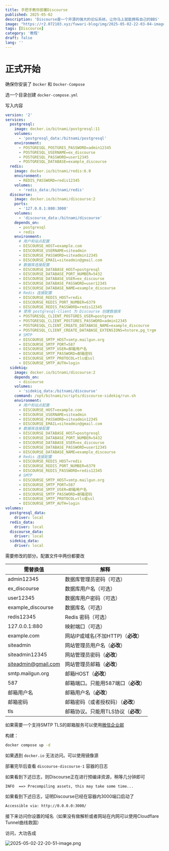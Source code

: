 ```yaml
---
title: 手把手教你部署Discourse
published: 2025-05-02
description: 'Discourse是一个开源的强大的论坛系统，让你马上就能拥有自己的BBS'
image: "https://r2.072103.xyz/fuwari-blog/img/2025-05-02-22-03-04-image.png"
tags: [Discourse]
category: '教程'
draft: false 
lang: ''
---
```


# 正式开始

确保你安装了 `Docker` 和 `Docker-Compose` 

选一个目录创建 `docker-compose.yml`

写入内容

```yaml
version: '2'
services:
  postgresql:
    image: docker.io/bitnami/postgresql:11
    volumes:
      - 'postgresql_data:/bitnami/postgresql'
    environment:
      - POSTGRESQL_POSTGRES_PASSWORD=admin12345
      - POSTGRESQL_USERNAME=ex_discourse
      - POSTGRESQL_PASSWORD=user12345
      - POSTGRESQL_DATABASE=example_discourse
  redis:
    image: docker.io/bitnami/redis:6.0
    environment:
      - REDIS_PASSWORD=redis12345
    volumes:
      - 'redis_data:/bitnami/redis'
  discourse:
    image: docker.io/bitnami/discourse:2
    ports:
      - '127.0.0.1:880:3000'
    volumes:
      - 'discourse_data:/bitnami/discourse'
    depends_on:
      - postgresql
      - redis
    environment:
      # 用户和站点配置
      - DISCOURSE_HOST=example.com
      - DISCOURSE_USERNAME=siteadmin
      - DISCOURSE_PASSWORD=siteadmin12345
      - DISCOURSE_EMAIL=siteadmin@gmail.com
      # 数据库连接配置
      - DISCOURSE_DATABASE_HOST=postgresql
      - DISCOURSE_DATABASE_PORT_NUMBER=5432
      - DISCOURSE_DATABASE_USER=ex_discourse
      - DISCOURSE_DATABASE_PASSWORD=user12345
      - DISCOURSE_DATABASE_NAME=example_discourse
      # Redis 连接配置
      - DISCOURSE_REDIS_HOST=redis
      - DISCOURSE_REDIS_PORT_NUMBER=6379
      - DISCOURSE_REDIS_PASSWORD=redis12345
      # 使用 postgresql-client 为 Discourse 创建数据库
      - POSTGRESQL_CLIENT_POSTGRES_USER=postgres
      - POSTGRESQL_CLIENT_POSTGRES_PASSWORD=admin12345
      - POSTGRESQL_CLIENT_CREATE_DATABASE_NAME=example_discourse
      - POSTGRESQL_CLIENT_CREATE_DATABASE_EXTENSIONS=hstore,pg_trgm
      # SMTP
      - DISCOURSE_SMTP_HOST=smtp.mailgun.org
      - DISCOURSE_SMTP_PORT=587
      - DISCOURSE_SMTP_USER=邮箱用户名
      - DISCOURSE_SMTP_PASSWORD=邮箱密码
      - DISCOURSE_SMTP_PROTOCOL=tls或ssl
      - DISCOURSE_SMTP_AUTH=login
  sidekiq:
    image: docker.io/bitnami/discourse:2
    depends_on:
      - discourse
    volumes:
      - 'sidekiq_data:/bitnami/discourse'
    command: /opt/bitnami/scripts/discourse-sidekiq/run.sh
    environment:
      # 用户和站点配置
      - DISCOURSE_HOST=example.com
      - DISCOURSE_USERNAME=siteadmin
      - DISCOURSE_PASSWORD=siteadmin12345
      - DISCOURSE_EMAIL=siteadmin@gmail.com
      # 数据库连接配置
      - DISCOURSE_DATABASE_HOST=postgresql
      - DISCOURSE_DATABASE_PORT_NUMBER=5432
      - DISCOURSE_DATABASE_USER=ex_discourse
      - DISCOURSE_DATABASE_PASSWORD=user12345
      - DISCOURSE_DATABASE_NAME=example_discourse
      # Redis 连接配置
      - DISCOURSE_REDIS_HOST=redis
      - DISCOURSE_REDIS_PORT_NUMBER=6379
      - DISCOURSE_REDIS_PASSWORD=redis12345
      # SMTP
      - DISCOURSE_SMTP_HOST=smtp.mailgun.org
      - DISCOURSE_SMTP_PORT=587
      - DISCOURSE_SMTP_USER=邮箱用户名
      - DISCOURSE_SMTP_PASSWORD=邮箱密码
      - DISCOURSE_SMTP_PROTOCOL=tls或ssl
      - DISCOURSE_SMTP_AUTH=login
volumes:
  postgresql_data:
    driver: local
  redis_data:
    driver: local
  discourse_data:
    driver: local
  sidekiq_data:
    driver: local
```

需要修改的部分。配置文件中两份都要改


| 需替换值                | 解释                      |
| ------------------- | ----------------------- |
| admin12345          | 数据库管理员密码（可选）            |
| ex_discourse        | 数据库用户名（可选）              |
| user12345           | 数据库用户密码（可选）             |
| example_discourse   | 数据库名（可选）                |
| redis12345          | Redis 密码（可选）            |
| 127.0.0.1:880       | 映射端口（可选）                |
| example.com         | 网站IP或域名(不加HTTP)（**必改**） |
| siteadmin           | 网站管理员用户名（**必改**）        |
| siteadmin12345      | 网站管理员密码（**必改**）         |
| siteadmin@gmail.com | 网站管理员邮箱（**必改**）         |
| smtp.mailgun.org    | 邮箱HOST（**必改**）          |
| 587                 | 邮箱端口。只能用587端口（**必改**）   |
| 邮箱用户名               | 邮箱用户名（**必改**）           |
| 邮箱密码                | 邮箱密码（或者授权码）（**必改**）     |
| tls                 | 邮箱协议。只能用TLS协议（**必改**）   |

如果需要一个支持SMTP TLS的邮箱服务可以使用[微信企业邮](/posts/exmail-qq/)

构建：

```bash
docker compose up -d
```

如果遇到 `docker.io` 无法访问。可以使用镜像源

部署完毕后查看 `discourse-discourse-1` 容器的日志

如果看到下述日志，则Discourse正在进行预编译资源，稍等几分钟即可

```
INFO  ==> Precompiling assets, this may take some time...
```

如果看到下述日志，证明Discourse已经在容器内3000端口启动了

```bash
Accessible via: http://0.0.0.0:3000/
```

接下来访问你设置的域名（如果没有做解析或者网站在内网可以使用Cloudflare Tunnel曲线救国）

访问，大功告成

![2025-05-02-22-20-51-image.png](https://r2.072103.xyz/fuwari-blog/img/2025-05-02-22-20-51-image.png)
